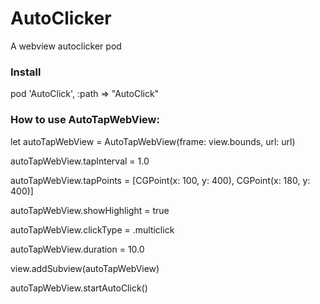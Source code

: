 # AutoClicker

A webview autoclicker pod

### Install

pod 'AutoClick', :path => "AutoClick"

### How to use AutoTapWebView:

let autoTapWebView = AutoTapWebView(frame: view.bounds, url: url)

autoTapWebView.tapInterval = 1.0

autoTapWebView.tapPoints = [CGPoint(x: 100, y: 400), CGPoint(x: 180, y: 400)]

autoTapWebView.showHighlight = true

autoTapWebView.clickType = .multiclick

autoTapWebView.duration = 10.0

view.addSubview(autoTapWebView)

autoTapWebView.startAutoClick()

